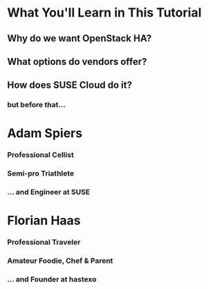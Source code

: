 # What You'll Learn in This Tutorial


## Why do we want OpenStack HA?


## What options do vendors offer?


## How does SUSE Cloud do it?


### but before that...


# Adam Spiers


### Professional Cellist

### Semi-pro Triathlete

### ... and Engineer at SUSE


# Florian Haas


### Professional Traveler

### Amateur Foodie, Chef & Parent

### ... and Founder at hastexo

